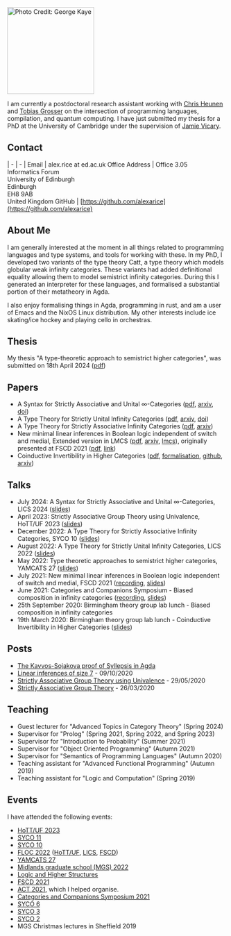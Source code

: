<img class="photo" src="rice.jpg" width="200" title="Photo Credit: George Kaye">

I am currently a postdoctoral research assistant working with [Chris Heunen](https://homepages.inf.ed.ac.uk/cheunen/) and [Tobias Grosser](https://grosser.science/) on the intersection of programming languages, compilation, and quantum computing. I have just submitted my thesis for a PhD at the University of Cambridge under the supervision of [Jamie Vicary](https://www.cl.cam.ac.uk/~jv258/).

## Contact

| - | - |
Email          | alex.rice at ed.ac.uk
Office Address | Office 3.05 <br> Informatics Forum <br> University of Edinburgh <br> Edinburgh <br> EH8 9AB <br> United Kingdom
GitHub         | [https://github.com/alexarice](https://github.com/alexarice)

## About Me

I am generally interested at the moment in all things related to
programming languages and type systems, and tools for working with
these. In my PhD, I developed two variants of the type theory Catt, a
type theory which models globular weak infinity categories. These
variants had added definitional equality allowing them to model
semistrict infinity categories. During this I generated an interpreter
for these languages, and formalised a substantial portion of their
metatheory in Agda.

I also enjoy formalising things in Agda, programming in rust, and am a
user of Emacs and the NixOS Linux distribution. My other interests
include ice skating/ice hockey and playing cello in orchestras.

## Thesis
My thesis "A type-theoretic approach to semistrict higher categories", was submitted on 18th April 2024 ([pdf](pub/thesis.pdf))

## Papers

- A Syntax for Strictly Associative and Unital ∞-Categories ([pdf](pub/sua.pdf), [arxiv](https://arxiv.org/abs/2302.05303), [doi](https://dl.acm.org/doi/10.1145/3661814.3662102))
- A Type Theory for Strictly Unital Infinity Categories ([pdf](pub/strict-units.pdf), [arxiv](https://arxiv.org/abs/2007.08307), [doi](https://dl.acm.org/doi/10.1145/3531130.3533363))
- A Type Theory for Strictly Associative Infinity Categories ([pdf](pub/strict-assoc.pdf), [arxiv](https://arxiv.org/abs/2109.01513))
- New minimal linear inferences in Boolean logic independent of switch and medial, Extended version in LMCS ([pdf](papers/lin-inf-extended.pdf), [arxiv](https://arxiv.org/abs/2111.05209), [lmcs](https://lmcs.episciences.org/11337)), originally presented at FSCD 2021 ([pdf](pub/linear-inf.pdf), [link](https://drops.dagstuhl.de/opus/volltexte/2021/14252/))
- Coinductive Invertibility in Higher Categories ([pdf](pub/inverses.pdf), [formalisation](pub/inverses/Everything.html), [github](https://github.com/alexarice/Inverses), [arxiv](https://arxiv.org/abs/2008.10307))

## Talks

- July 2024: A Syntax for Strictly Associative and Unital ∞-Categories, LICS 2024 ([slides](talks/sua.pdf))
- April 2023: Strictly Associative Group Theory using Univalence, HoTT/UF 2023 ([slides](talks/sgtuf.pdf))
- December 2022: A Type Theory for Strictly Associative Infinity Categories, SYCO 10 ([slides](talks/syco10.pdf))
- August 2022: A Type Theory for Strictly Unital Infinity Categories, LICS 2022 ([slides](talks/strict-units.pdf))
- May 2022: Type theoretic approaches to semistrict higher categories, YAMCATS 27 ([slides](talks/semistrict.pdf))
- July 2021: New minimal linear inferences in Boolean logic independent of switch and medial, FSCD 2021 ([recording](https://www.youtube.com/watch?v=rvwuMWTgSl4), [slides](talks/linear-inf-talk.pdf))
- June 2021: Categories and Companions Symposium - Biased composition in infinity categories ([recording](https://www.youtube.com/watch?v=ngApRoAi7UY), [slides](talks/inf-category-equiv-talk.pdf))
- 25th September 2020: Birmingham theory group lab lunch - Biased composition in infinity categories
- 19th March 2020: Birmingham theory group lab lunch - Coinductive Invertibility in Higher Categories ([slides](talks/inverses.pdf))

## Posts

- [The Kavvos-Sojakova proof of Syllepsis in Agda](posts/syllepsis.html)
- [Linear inferences of size 7](https://prooftheory.blog/2020/10/01/linear-inferences-of-size-7/) - 09/10/2020
- [Strictly Associative Group Theory using Univalence](posts/sgtuf/Strict-Group-Theory-UF.html) - 29/05/2020
- [Strictly Associative Group Theory](posts/strict-group-theory.html) - 26/03/2020

## Teaching

- Guest lecturer for "Advanced Topics in Category Theory" (Spring 2024)
- Supervisor for "Prolog" (Spring 2021, Spring 2022, and Spring 2023)
- Supervisor for "Introduction to Probability" (Summer 2021)
- Supervisor for "Object Oriented Programming" (Autumn 2021)
- Supervisor for "Semantics of Programming Languages" (Autumn 2020)
- Teaching assistant for "Advanced Functional Programming" (Autumn 2019)
- Teaching assistant for "Logic and Computation" (Spring 2019)

## Events

I have attended the following events:

- [HoTT/UF 2023](https://hott-uf.github.io/2023/)
- [SYCO 11](https://cl.cam.ac.uk/syco/11)
- [SYCO 10](https://cl.cam.ac.uk/syco/10)
- [FLOC 2022](https://www.floc2022.org/) ([HoTT/UF](https://hott-uf.github.io/2022/), [LICS](https://lics.siglog.org/lics22/), [FSCD](http://www.cs.tau.ac.il/~nachumd/FSCD/))
- [YAMCATS 27](https://conferences.leeds.ac.uk/yamcats/meeting27/)
- [Midlands graduate school (MGS) 2022](https://www.cs.nott.ac.uk/~psznk/events/mgs22.html)
- [Logic and Higher Structures](https://conferences.cirm-math.fr/2689.html)
- [FSCD 2021](https://fscd2021.dc.uba.ar/)
- [ACT 2021](https://www.cl.cam.ac.uk/events/act2021/), which I helped organise.
- [Categories and Companions Symposium 2021](http://web.science.mq.edu.au/groups/coact/seminar/CaCS2021/)
- [SYCO 6](https://cl.cam.ac.uk/syco/6/)
- [SYCO 3](https://cl.cam.ac.uk/syco/3/)
- [SYCO 2](https://cl.cam.ac.uk/syco/2/)
- MGS Christmas lectures in Sheffield 2019
